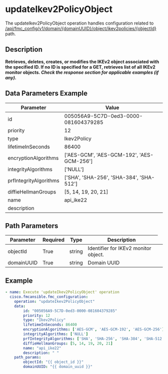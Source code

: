 # updateIkev2PolicyObject

The updateIkev2PolicyObject operation handles configuration related to [/api/fmc_config/v1/domain/{domainUUID}/object/ikev2policies/{objectId}](/paths//api/fmc_config/v1/domain/{domain_uuid}/object/ikev2policies/{object_id}.md) path.&nbsp;
## Description
**Retrieves, deletes, creates, or modifies the IKEv2 object associated with the specified ID. If no ID is specified for a GET, retrieves list of all IKEv2 monitor objects. _Check the response section for applicable examples (if any)._**

## Data Parameters Example
| Parameter | Value |
| --------- | -------- |
| id | 005056A9-5C7D-0ed3-0000-081604379285 |
| priority | 12 |
| type | Ikev2Policy |
| lifetimeInSeconds | 86400 |
| encryptionAlgorithms | ['AES-GCM', 'AES-GCM-192', 'AES-GCM-256'] |
| integrityAlgorithms | ['NULL'] |
| prfIntegrityAlgorithms | ['SHA', 'SHA-256', 'SHA-384', 'SHA-512'] |
| diffieHellmanGroups | [5, 14, 19, 20, 21] |
| name | api_ike22 |
| description |   |

## Path Parameters
| Parameter | Required | Type | Description |
| --------- | -------- | ---- | ----------- |
| objectId | True | string <td colspan=3> Identifier for IKEv2 monitor object. |
| domainUUID | True | string <td colspan=3> Domain UUID |

## Example
```yaml
- name: Execute 'updateIkev2PolicyObject' operation
  cisco.fmcansible.fmc_configuration:
    operation: "updateIkev2PolicyObject"
    data:
        id: "005056A9-5C7D-0ed3-0000-081604379285"
        priority: 12
        type: "Ikev2Policy"
        lifetimeInSeconds: 86400
        encryptionAlgorithms: ['AES-GCM', 'AES-GCM-192', 'AES-GCM-256']
        integrityAlgorithms: ['NULL']
        prfIntegrityAlgorithms: ['SHA', 'SHA-256', 'SHA-384', 'SHA-512']
        diffieHellmanGroups: [5, 14, 19, 20, 21]
        name: "api_ike22"
        description: " "
    path_params:
        objectId: "{{ object_id }}"
        domainUUID: "{{ domain_uuid }}"

```